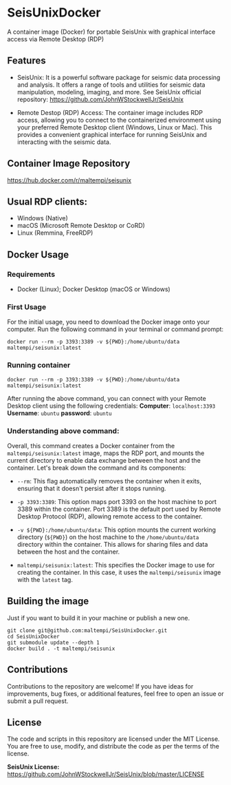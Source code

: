 # SeisUnixDocker
A container image (Docker) for portable SeisUnix with graphical interface access via Remote Desktop (RDP)

## Features

- SeisUnix: It is a powerful software package for seismic data processing and analysis. It offers a range of tools and utilities for seismic data manipulation, modeling, imaging, and more. See SeisUnix official repository: https://github.com/JohnWStockwellJr/SeisUnix

- Remote Destop (RDP) Access: The container image includes RDP access, allowing you to connect to the containerized environment using your preferred Remote Desktop client (Windows, Linux or Mac). This provides a convenient graphical interface for running SeisUnix and interacting with the seismic data.

## Container Image Repository
https://hub.docker.com/r/maltempi/seisunix

## Usual RDP clients:
- Windows (Native) 
- macOS (Microsoft Remote Desktop or CoRD)
- Linux (Remmina, FreeRDP)

## Docker Usage

### Requirements
- Docker (Linux); Docker Desktop (macOS or Windows)

### First Usage
For the initial usage, you need to download the Docker image onto your computer. Run the following command in your terminal or command prompt:

```
docker run --rm -p 3393:3389 -v ${PWD}:/home/ubuntu/data maltempi/seisunix:latest
```

### Running container
```
docker run --rm -p 3393:3389 -v ${PWD}:/home/ubuntu/data maltempi/seisunix:latest 
```

After running the above command, you can connect with your Remote Desktop client using the following credentials:
**Computer**: `localhost:3393`
**Username**: `ubuntu`
**password**: `ubuntu`

### Understanding above command:
Overall, this command creates a Docker container from the `maltempi/seisunix:latest` image, maps the RDP port, and mounts the current directory to enable data exchange between the host and the container. Let's break down the command and its components:

- `--rm`: This flag automatically removes the container when it exits, ensuring that it doesn't persist after it stops running.

- `-p 3393:3389`: This option maps port 3393 on the host machine to port 3389 within the container. Port 3389 is the default port used by Remote Desktop Protocol (RDP), allowing remote access to the container.

- `-v ${PWD}:/home/ubuntu/data`: This option mounts the current working directory (`${PWD}`) on the host machine to the `/home/ubuntu/data` directory within the container. This allows for sharing files and data between the host and the container.

- `maltempi/seisunix:latest`: This specifies the Docker image to use for creating the container. In this case, it uses the `maltempi/seisunix` image with the `latest` tag.

## Building the image

Just if you want to build it in your machine or publish a new one.

```
git clone git@github.com:maltempi/SeisUnixDocker.git
cd SeisUnixDocker
git submodule update --depth 1
docker build . -t maltempi/seisunix
```

## Contributions

Contributions to the repository are welcome! If you have ideas for improvements, bug fixes, or additional features, feel free to open an issue or submit a pull request.

## License

The code and scripts in this repository are licensed under the MIT License. You are free to use, modify, and distribute the code as per the terms of the license.

**SeisUnix License:** https://github.com/JohnWStockwellJr/SeisUnix/blob/master/LICENSE
